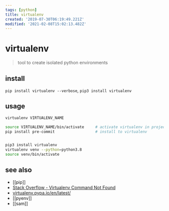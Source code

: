 ```yaml
---
tags: [python]
title: virtualenv
created: '2019-07-30T06:19:49.221Z'
modified: '2021-02-08T15:02:13.482Z'
---
```


# virtualenv

> tool to create isolated python environments

## install
`pip install virtualenv --verbose`, `pip3 install virtualenv`

## usage
```sh
virtualenv VIRTUALENV_NAME

source VIRTUALENV_NAME/bin/activate     # activate virtualenv in project
pip install pre-commit                  # install to virtualenv


pip3 install virtualenv
virtualenv venv --python=python3.8
source venv/bin/activate
```

## see also
- [[pip]]
- [Stack Overflow - Virtualenv Command Not Found](https://stackoverflow.com/a/36577160)
- [virtualenv.pypa.io/en/latest/](https://virtualenv.pypa.io/en/latest/)
- [[pyenv]]
- [[sam]]
